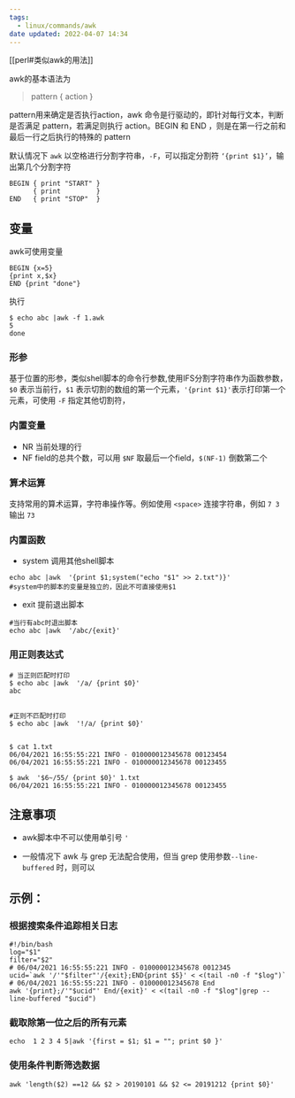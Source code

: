 ```yaml
---
tags:
  - linux/commands/awk
date updated: 2022-04-07 14:34
---
```


[[perl#类似awk的用法]]

awk的基本语法为

> pattern { action }

pattern用来确定是否执行action，awk 命令是行驱动的，即针对每行文本，判断是否满足 pattern，若满足则执行 action。BEGIN 和 END ，则是在第一行之前和最后一行之后执行的特殊的 pattern

默认情况下 `awk` 以空格进行分割字符串，`-F`，可以指定分割符  `‘{print $1}’`，输出第几个分割字符

```shell
BEGIN { print "START" }
      { print         }
END   { print "STOP"  }
```

## 变量

awk可使用变量

```shell
BEGIN {x=5}
{print x,$x}
END {print "done"}
```

执行

```shell
$ echo abc |awk -f 1.awk
5 
done
```

### 形参

基于位置的形参，类似shell脚本的命令行参数,使用IFS分割字符串作为函数参数，`$0` 表示当前行，`$1` 表示切割的数组的第一个元素，`'{print $1}'`表示打印第一个元素，可使用 `-F` 指定其他切割符，

### 内置变量

- NR 当前处理的行
- NF field的总共个数，可以用 `$NF` 取最后一个field，`$(NF-1)` 倒数第二个

### 算术运算

支持常用的算术运算，字符串操作等。例如使用 `<space>` 连接字符串，例如 `7 3` 输出 `73`

### 内置函数

- system 调用其他shell脚本

```shell
echo abc |awk  '{print $1;system("echo "$1" >> 2.txt")}'
#system中的脚本的变量是独立的，因此不可直接使用$1
```

- exit 提前退出脚本

```shell
#当行有abc时退出脚本
echo abc |awk  '/abc/{exit}'
```

### 用正则表达式

```shell
# 当正则匹配时打印  
$ echo abc |awk  '/a/ {print $0}'
abc


#正则不匹配时打印
$ echo abc |awk  '!/a/ {print $0}'


$ cat 1.txt
06/04/2021 16:55:55:221 INFO - 010000012345678 00123454
06/04/2021 16:55:55:221 INFO - 010000012345678 00123455

$ awk  '$6~/55/ {print $0}' 1.txt
06/04/2021 16:55:55:221 INFO - 010000012345678 00123455
```

## 注意事项

- awk脚本中不可以使用单引号 `'`

- 一般情况下 awk 与 grep 无法配合使用，但当 grep 使用参数`--line-buffered` 时，则可以

## 示例：

### 根据搜索条件追踪相关日志

```shell
#!/bin/bash
log="$1"
filter="$2"
# 06/04/2021 16:55:55:221 INFO - 010000012345678 0012345
ucid=`awk '/'"$filter"'/{exit};END{print $5}' < <(tail -n0 -f "$log")`
# 06/04/2021 16:55:55:221 INFO - 010000012345678 End
awk '{print};/'"$ucid"' End/{exit}' < <(tail -n0 -f "$log"|grep --line-buffered "$ucid")
```

### 截取除第一位之后的所有元素

```shell
echo  1 2 3 4 5|awk '{first = $1; $1 = ""; print $0 }'
```

### 使用条件判断筛选数据

```shell
awk 'length($2) ==12 && $2 > 20190101 && $2 <= 20191212 {print $0}'
```
